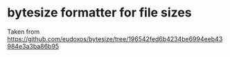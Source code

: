 # bytesize formatter for file sizes

Taken from https://github.com/eudoxos/bytesize/tree/196542fed6b4234be6994eeb43984e3a3ba86b95
